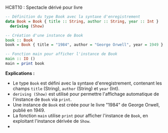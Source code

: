 HC8T10 : Spectacle dérivé pour livre
```haskell
-- Définition du type Book avec la syntaxe d'enregistrement
data Book = Book { title :: String, author :: String, year :: Int }
  deriving (Show)

-- Création d'une instance de Book
book :: Book
book = Book { title = "1984", author = "George Orwell", year = 1949 }

-- Fonction main pour afficher l'instance de Book
main :: IO ()
main = print book
```

**Explications :**
- Le type `Book` est défini avec la syntaxe d'enregistrement, contenant les champs `title` (String), `author` (String) et `year` (Int).
- `deriving (Show)` est utilisé pour permettre l'affichage automatique de l'instance de `Book` via `print`.
- Une instance de `Book` est créée pour le livre "1984" de George Orwell, publié en 1949.
- La fonction `main` utilise `print` pour afficher l'instance de `Book`, en exploitant l'instance dérivée de `Show`.
- 
